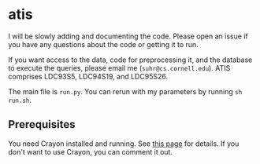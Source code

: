 # atis
I will be slowly adding and documenting the code. Please open an issue if you have any questions about the code or getting it to run.

If you want access to the data, code for preprocessing it, and the database to execute the queries, please email me (`suhr@cs.cornell.edu`). ATIS comprises LDC93S5, LDC94S19, and LDC95S26.

The main file is `run.py`. You can rerun with my parameters by running `sh run.sh`. 

## Prerequisites
You need Crayon installed and running. See [this page](https://github.com/clab/dynet/tree/master/examples/tensorboard) for details. If you don't want to use Crayon, you can comment it out. 
